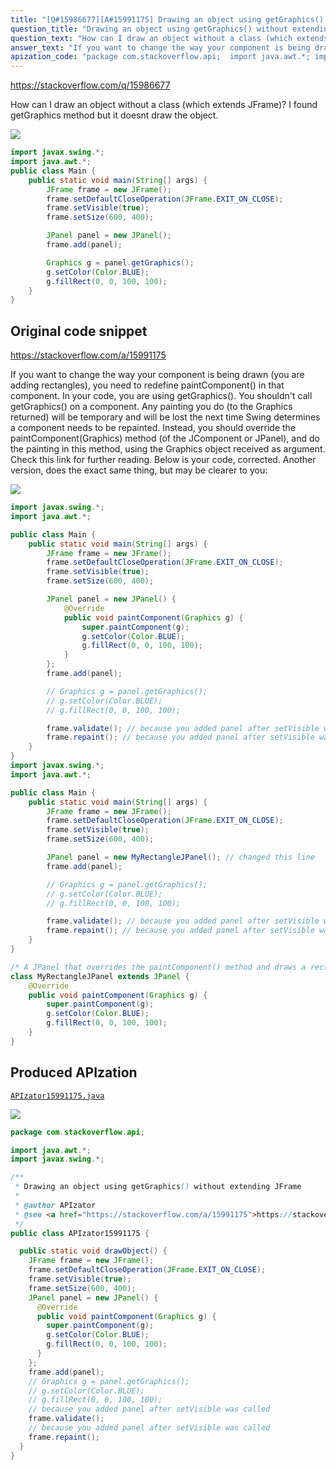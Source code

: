 ```yaml
---
title: "[Q#15986677][A#15991175] Drawing an object using getGraphics() without extending JFrame"
question_title: "Drawing an object using getGraphics() without extending JFrame"
question_text: "How can I draw an object without a class (which extends JFrame)? I found getGraphics method but it doesnt draw the object."
answer_text: "If you want to change the way your component is being drawn (you are adding rectangles), you need to redefine paintComponent() in that component. In your code, you are using  getGraphics(). You shouldn't call getGraphics() on a component. Any painting you do (to the Graphics returned) will be temporary and will be lost the next time Swing determines a component needs to be repainted. Instead, you should override the paintComponent(Graphics) method (of the JComponent or JPanel), and do the painting in this method, using the Graphics object received as argument. Check this link for further reading. Below is your code, corrected. Another version, does the exact same thing, but may be clearer to you:"
apization_code: "package com.stackoverflow.api;  import java.awt.*; import javax.swing.*;  /**  * Drawing an object using getGraphics() without extending JFrame  *  * @author APIzator  * @see <a href=\"https://stackoverflow.com/a/15991175\">https://stackoverflow.com/a/15991175</a>  */ public class APIzator15991175 {    public static void drawObject() {     JFrame frame = new JFrame();     frame.setDefaultCloseOperation(JFrame.EXIT_ON_CLOSE);     frame.setVisible(true);     frame.setSize(600, 400);     JPanel panel = new JPanel() {       @Override       public void paintComponent(Graphics g) {         super.paintComponent(g);         g.setColor(Color.BLUE);         g.fillRect(0, 0, 100, 100);       }     };     frame.add(panel);     // Graphics g = panel.getGraphics();     // g.setColor(Color.BLUE);     // g.fillRect(0, 0, 100, 100);     // because you added panel after setVisible was called     frame.validate();     // because you added panel after setVisible was called     frame.repaint();   } }"
---
```


https://stackoverflow.com/q/15986677

How can I draw an object without a class (which extends JFrame)? I found getGraphics method but it doesnt draw the object.


<div class="code-logo"><img src="/stackoverflow.png" /></div>

```java
import javax.swing.*;
import java.awt.*;
public class Main {
    public static void main(String[] args) {
        JFrame frame = new JFrame();
        frame.setDefaultCloseOperation(JFrame.EXIT_ON_CLOSE);
        frame.setVisible(true);
        frame.setSize(600, 400);

        JPanel panel = new JPanel();
        frame.add(panel);

        Graphics g = panel.getGraphics();
        g.setColor(Color.BLUE);
        g.fillRect(0, 0, 100, 100);
    }
}
```


## Original code snippet

https://stackoverflow.com/a/15991175

If you want to change the way your component is being drawn (you are adding rectangles), you need to redefine paintComponent() in that component. In your code, you are using  getGraphics().
You shouldn&#x27;t call getGraphics() on a component. Any painting you do (to the Graphics returned) will be temporary and will be lost the next time Swing determines a component needs to be repainted.
Instead, you should override the paintComponent(Graphics) method (of the JComponent or JPanel), and do the painting in this method, using the Graphics object received as argument.
Check this link for further reading.
Below is your code, corrected.
Another version, does the exact same thing, but may be clearer to you:

<div class="code-logo"><img src="/stackoverflow.png" /></div>

```java
import javax.swing.*;
import java.awt.*;

public class Main {
    public static void main(String[] args) {
        JFrame frame = new JFrame();
        frame.setDefaultCloseOperation(JFrame.EXIT_ON_CLOSE);
        frame.setVisible(true);
        frame.setSize(600, 400);

        JPanel panel = new JPanel() {
            @Override
            public void paintComponent(Graphics g) {
                super.paintComponent(g);
                g.setColor(Color.BLUE);
                g.fillRect(0, 0, 100, 100);
            }
        };
        frame.add(panel);

        // Graphics g = panel.getGraphics();
        // g.setColor(Color.BLUE);
        // g.fillRect(0, 0, 100, 100);

        frame.validate(); // because you added panel after setVisible was called
        frame.repaint(); // because you added panel after setVisible was called
    }
}
import javax.swing.*;
import java.awt.*;

public class Main {
    public static void main(String[] args) {
        JFrame frame = new JFrame();
        frame.setDefaultCloseOperation(JFrame.EXIT_ON_CLOSE);
        frame.setVisible(true);
        frame.setSize(600, 400);

        JPanel panel = new MyRectangleJPanel(); // changed this line
        frame.add(panel);

        // Graphics g = panel.getGraphics();
        // g.setColor(Color.BLUE);
        // g.fillRect(0, 0, 100, 100);

        frame.validate(); // because you added panel after setVisible was called
        frame.repaint(); // because you added panel after setVisible was called
    }
}

/* A JPanel that overrides the paintComponent() method and draws a rectangle */
class MyRectangleJPanel extends JPanel {
    @Override
    public void paintComponent(Graphics g) {
        super.paintComponent(g);
        g.setColor(Color.BLUE);
        g.fillRect(0, 0, 100, 100);
    }
}
```

## Produced APIzation

[`APIzator15991175.java`](https://github.com/pasqualesalza/apization/raw/main/data/search/APIzator15991175.java)

<div class="code-logo"><img src="/apizator.png" /></div>

```java
package com.stackoverflow.api;

import java.awt.*;
import javax.swing.*;

/**
 * Drawing an object using getGraphics() without extending JFrame
 *
 * @author APIzator
 * @see <a href="https://stackoverflow.com/a/15991175">https://stackoverflow.com/a/15991175</a>
 */
public class APIzator15991175 {

  public static void drawObject() {
    JFrame frame = new JFrame();
    frame.setDefaultCloseOperation(JFrame.EXIT_ON_CLOSE);
    frame.setVisible(true);
    frame.setSize(600, 400);
    JPanel panel = new JPanel() {
      @Override
      public void paintComponent(Graphics g) {
        super.paintComponent(g);
        g.setColor(Color.BLUE);
        g.fillRect(0, 0, 100, 100);
      }
    };
    frame.add(panel);
    // Graphics g = panel.getGraphics();
    // g.setColor(Color.BLUE);
    // g.fillRect(0, 0, 100, 100);
    // because you added panel after setVisible was called
    frame.validate();
    // because you added panel after setVisible was called
    frame.repaint();
  }
}

```